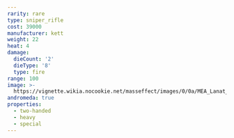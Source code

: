 ```yaml
---
rarity: rare
type: sniper_rifle
cost: 39000
manufacturer: kett
weight: 22
heat: 4
damage:
  dieCount: '2'
  dieType: '8'
  type: fire
range: 100
image: >-
  https://vignette.wikia.nocookie.net/masseffect/images/0/0a/MEA_Lanat_MP.png/revision/latest?cb=20180602003544
andromeda: true
properties:
  - two-handed
  - heavy
  - special
---
```

